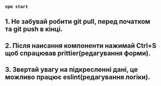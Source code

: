### `npm start`

## 1. Не забувай робити git pull, перед початком та git push в кінці.
## 2. Після наисання компоненти нажимай Ctrl+S щоб спрацював prittier(редагування форми).
## 3. Звертай увагу на підкресленні дані, це можливо працює eslint(редагування логіки).

